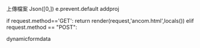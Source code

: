 上傳檔案
Json([0,])
e.prevent.default
addproj

 if request.method=='GET':
        return render(request,'ancom.html',locals())
    elif request.method == "POST":

dynamicformdata